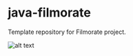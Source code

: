 # java-filmorate
Template repository for Filmorate project.

![alt text](/Users/a1234/IdeaProjects/java-filmorate/BD.png)
